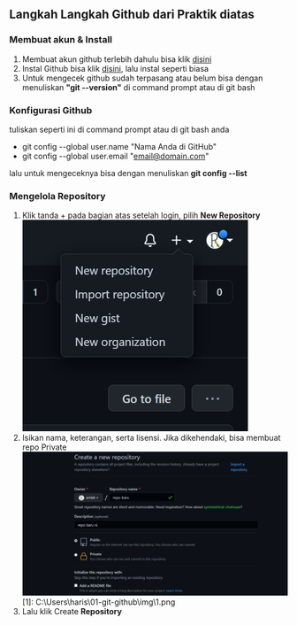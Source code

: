## Langkah Langkah Github dari Praktik diatas

### Membuat akun & Install
1. Membuat akun github terlebih dahulu bisa klik [disini](https://www.google.com/url?sa=t&rct=j&q=&esrc=s&source=web&cd=&cad=rja&uact=8&ved=2ahUKEwj7hZaIu63zAhXE8HMBHZEgChUQFnoECAsQAQ&url=https%3A%2F%2Fgithub.com%2Fsignup&usg=AOvVaw0a6qEmIZVdziwPUb-hFApr)
2. Instal Github bisa klik [disini](https://git-scm.com/downloads), lalu instal seperti biasa
3. Untuk mengecek github sudah terpasang atau belum bisa dengan menuliskan **"git --version"** di command prompt atau di git bash

### Konfigurasi Github
tuliskan seperti ini di command prompt atau di git bash anda

* git config --global user.name "Nama Anda di GitHub"
* git config --global user.email "email@domain.com"

lalu untuk mengeceknya bisa dengan menuliskan **git config --list**

### Mengelola Repository
1. Klik tanda + pada bagian atas setelah login, pilih **New Repository**
![tambah](img\1.png)
2. Isikan nama, keterangan, serta lisensi. Jika dikehendaki, bisa membuat repo Private
![tambah](img\2.png)
[1]: C:\Users\haris\01-git-github\img\1.png
3. Lalu klik Create **Repository**